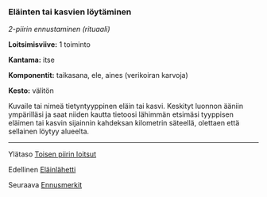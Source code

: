 ### Eläinten tai kasvien löytäminen

*2-piirin ennustaminen (rituaali)*

**Loitsimisviive:** 1 toiminto

**Kantama:** itse

**Komponentit:** taikasana, ele, aines (verikoiran karvoja)

**Kesto:** välitön

Kuvaile tai nimeä tietyntyyppinen eläin tai kasvi. Keskityt luonnon ääniin ympärilläsi ja saat niiden kautta tietoosi lähimmän etsimäsi tyyppisen eläimen tai kasvin sijainnin kahdeksan kilometrin säteellä, olettaen että sellainen löytyy alueelta.	

----

Ylätaso [Toisen piirin loitsut](2_piirin_loitsut)

Edellinen [Eläinlähetti](Eläinlähetti)

Seuraava [Ennusmerkit](Ennusmerkit)
